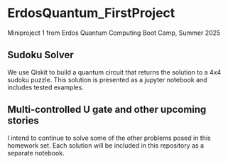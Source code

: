 # ErdosQuantum_FirstProject
Miniproject 1 from Erdos Quantum Computing Boot Camp, Summer 2025

## Sudoku Solver
We use Qiskit to build a quantum circuit that returns the solution to a 4x4 sudoku puzzle. This solution is presented as a jupyter notebook and includes tested examples.

## Multi-controlled U gate and other upcoming stories
I intend to continue to solve some of the other problems posed in this homework set. Each solution will be included in this repository as a separate notebook.
